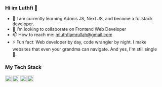 ### Hi im Luthfi 👋

<!--
**muhamadluthfiam/muhamadluthfiam** is a ✨ _special_ ✨ repository because its `README.md` (this file) appears on your GitHub profile.

Here are some ideas to get you started:

- 🔭 I’m currently working on ...
- 🌱 I’m currently learning ...
- 👯 I’m looking to collaborate on ...
- 🤔 I’m looking for help with ...
- 💬 Ask me about ...
- 📫 How to reach me: ...
- 😄 Pronouns: ...
- ⚡ Fun fact: ...
-->

- 🌱 I am currently learning Adonis JS, Next JS, and become a fullstack developer.
- 👯 I’m looking to collaborate on Frontend Web Developer
- 📫 How to reach me: mluthfiamrullah@gmail.com
- ⚡ Fun fact: Web developer by day, code wrangler by night. I make websites that even your grandma can navigate. And yes, I'm still single 🤣.

### My Tech Stack
  <a href="#">
    <img align="left" alt="JavaScript" title="JavaScript" width="21px" src="https://upload.wikimedia.org/wikipedia/commons/9/99/Unofficial_JavaScript_logo_2.svg" />
  </a>
  <a href="https://nodejs.org/">
    <img align="left" alt="NodeJS" title="Node JS" width="21px" src="https://asset.brandfetch.io/idaYUyxpBn/idCVRRQj_t.svg" />
  </a>
  <a href="https://vuejs.org/">
    <img align="left" alt="Vue JS" title="Vue JS" width="21px" src="https://asset.brandfetch.io/idT-7aLCAj/idYSAxBM8n.svg" />
  </a>
  <a href="https://tailwindcss.com/">
    <img align="left" alt="tailwind CSS" title="Tailwind CSS" width="21px" src="https://asset.brandfetch.io/idKJ12s-EY/idI9erPtdw.jpeg" />
  </a>
  <br>
  <br>
  
<!--### Github Statistics
<p align="left">
<a href="https://github.com/muhamadluthfiam">
  <img height="180em" src="https://github-readme-stats-eight-theta.vercel.app/api?username=muhamadluthfiam&show_icons=true&theme=algolia&include_all_commits=true&count_private=true"/>
  <img height="180em" src="https://github-readme-stats-eight-theta.vercel.app/api/top-langs/?username=muhamadluthfiam&layout=compact&langs_count=8&theme=algolia"/>
</a>
</p> -->
